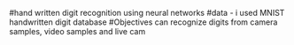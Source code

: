 #hand written digit recognition using neural networks
#data - i used MNIST handwritten digit database
#Objectives
can recognize digits from camera samples, video samples and live cam
